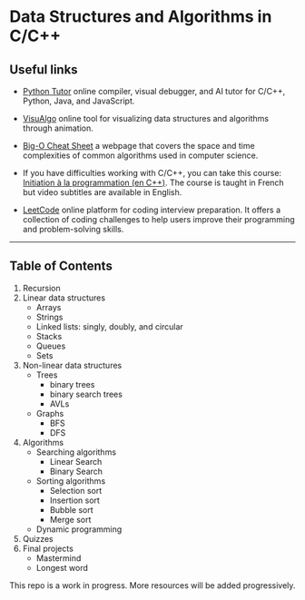 # Data Structures and Algorithms in C/C++

## Useful links 

- [Python Tutor](https://pythontutor.com) online compiler, visual debugger, and AI tutor for C/C++, Python, Java, and JavaScript.

- [VisuAlgo](https://visualgo.net) online tool for visualizing data structures and algorithms through animation.

- [Big-O Cheat Sheet](https://www.bigocheatsheet.com/) a webpage that covers the space and time complexities of common algorithms used in computer science.

- If you have difficulties working with C/C++, you can take this course: [Initiation à la programmation (en C++)](https://www.coursera.org/learn/initiation-programmation-cpp). The course is taught in French but video subtitles are available in English.

- [LeetCode](https://leetcode.com/) online platform for coding interview preparation. It offers a collection of coding challenges to help users improve their programming and problem-solving skills.


---

## Table of Contents

1. Recursion
2. Linear data structures
   - Arrays
   - Strings
   - Linked lists: singly, doubly, and circular
   - Stacks
   - Queues
   - Sets
3. Non-linear data structures
   - Trees
     - binary trees
     - binary search trees
     - AVLs
   - Graphs
     - BFS
     - DFS
4. Algorithms
   - Searching algorithms
     - Linear Search
     - Binary Search
   - Sorting algorithms
     - Selection sort
     - Insertion sort
     - Bubble sort
     - Merge sort
   - Dynamic programming
5. Quizzes
6. Final projects
   - Mastermind
   - Longest word

This repo is a work in progress. More resources will be added progressively.